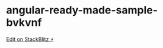 # angular-ready-made-sample-bvkvnf

[Edit on StackBlitz ⚡️](https://stackblitz.com/edit/angular-ready-made-sample-bvkvnf)